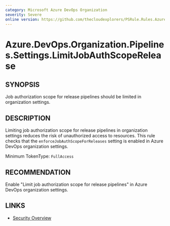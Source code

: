 ```yaml
---
category: Microsoft Azure DevOps Organization  
severity: Severe  
online version: https://github.com/thecloudexplorers/PSRule.Rules.AzureDevOps/tree/main/src/PSRule.Rules.AzureDevOps/en/Azure.DevOps.Organization.Pipelines.Settings.LimitJobAuthScopeRelease.md  
---
```


# Azure.DevOps.Organization.Pipelines.Settings.LimitJobAuthScopeRelease

## SYNOPSIS

Job authorization scope for release pipelines should be limited in organization settings.

## DESCRIPTION

Limiting job authorization scope for release pipelines in organization settings reduces the risk of unauthorized access to resources. This rule checks that the `enforceJobAuthScopeForReleases` setting is enabled in Azure DevOps organization settings.

Minimum TokenType: `FullAccess`

## RECOMMENDATION

Enable "Limit job authorization scope for release pipelines" in Azure DevOps organization settings.

## LINKS

- [Security Overview](https://docs.microsoft.com/en-us/azure/devops/organizations/security/security-overview)
